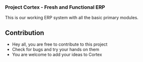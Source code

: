 ### Project Cortex - Fresh and Functional ERP
This is our working ERP system with all the basic primary modules.

## Contribution
- Hey all, you are free to contribute to this project 
- Check for bugs and try your hands on them
- You are welcome to add your ideas to Cortex